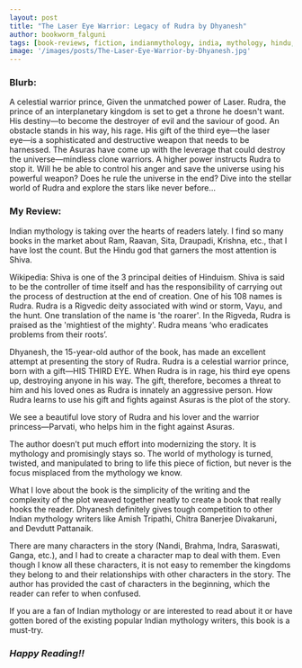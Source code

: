```yaml
---
layout: post
title: "The Laser Eye Warrior: Legacy of Rudra by Dhyanesh"
author: bookworm_falguni
tags: [book-reviews, fiction, indianmythology, india, mythology, hindu, god]
image: '/images/posts/The-Laser-Eye-Warrior-by-Dhyanesh.jpg'
---
```


### **Blurb:**
A celestial warrior prince,
Given the unmatched power of Laser.
Rudra, the prince of an interplanetary kingdom is set to get a throne he doesn't want. His destiny―to become the destroyer of evil and the saviour of good. An obstacle stands in his way, his rage. His gift of the third eye―the laser eye―is a sophisticated and destructive weapon that needs to be harnessed.
The Asuras have come up with the leverage that could destroy the universe―mindless clone warriors. A higher power instructs Rudra to stop it. Will he be able to control his anger and save the universe using his powerful weapon? Does he rule the universe in the end?
Dive into the stellar world of Rudra and explore the stars like never before...

### **My Review:**

Indian mythology is taking over the hearts of readers lately. I find so many books in the market about Ram, Raavan, Sita, Draupadi, Krishna, etc., that I have lost the count. But the Hindu god that garners the most attention is Shiva. 

Wikipedia: Shiva is one of the 3 principal deities of Hinduism. Shiva is said to be the controller of time itself and has the responsibility of carrying out the process of destruction at the end of creation. One of his 108 names is Rudra. Rudra is a Rigvedic deity associated with wind or storm, Vayu, and the hunt. One translation of the name is 'the roarer'. In the Rigveda, Rudra is praised as the 'mightiest of the mighty'. Rudra means ‘who eradicates problems from their roots’. 

Dhyanesh, the 15-year-old author of the book, has made an excellent attempt at presenting the story of Rudra. Rudra is a celestial warrior prince, born with a gift—HIS THIRD EYE. When Rudra is in rage, his third eye opens up, destroying anyone in his way. The gift, therefore, becomes a threat to him and his loved ones as Rudra is innately an aggressive person. How Rudra learns to use his gift and fights against Asuras is the plot of the story.

We see a beautiful love story of Rudra and his lover and the warrior princess—Parvati, who helps him in the fight against Asuras. 

The author doesn’t put much effort into modernizing the story. It is mythology and promisingly stays so. The world of mythology is turned, twisted, and manipulated to bring to life this piece of fiction, but never is the focus misplaced from the mythology we know. 

What I love about the book is the simplicity of the writing and the complexity of the plot weaved together neatly to create a book that really hooks the reader. Dhyanesh definitely gives tough competition to other Indian mythology writers like Amish Tripathi, Chitra Banerjee Divakaruni, and Devdutt Pattanaik.

There are many characters in the story (Nandi, Brahma, Indra, Saraswati, Ganga, etc.), and I had to create a character map to deal with them. Even though I know all these characters, it is not easy to remember the kingdoms they belong to and their relationships with other characters in the story. The author has provided the cast of characters in the beginning, which the reader can refer to when confused. 

If you are a fan of Indian mythology or are interested to read about it or have gotten bored of the existing popular Indian mythology writers, this book is a must-try.

### ***Happy Reading!!***
